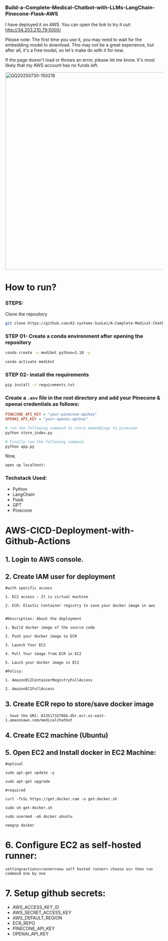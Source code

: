 ### Build-a-Complete-Medical-Chatbot-with-LLMs-LangChain-Pinecone-Flask-AWS

I have deployed it on AWS. You can open the link to try it out: http://34.203.210.79:5000/

Please note: The first time you use it, you may need to wait for the embedding model to download. This may not be a great experience, but after all, it's a free model, so let's make do with it for now.

If the page doesn't load or throws an error, please let me know. It's most likely that my AWS account has no funds left.

<img width="917" height="631" alt="QQ20250730-150216" src="https://github.com/user-attachments/assets/68a7d97f-f4cd-4276-b987-e765b100c6f4" />

# How to run?

### STEPS:

Clone the repository

```bash
git clone https://github.com/AI-systems-SunLei/A-Complete-Medical-Chatbot.git
```

### STEP 01- Create a conda environment after opening the repository

```bash
conda create -n medibot python=3.10 -y
```

```bash
conda activate medibot
```

### STEP 02- install the requirements

```bash
pip install -r requirements.txt
```

### Create a `.env` file in the root directory and add your Pinecone & openai credentials as follows:

```ini
PINECONE_API_KEY = "your-pinecone-apikey"
OPENAI_API_KEY = "your-openai-apikey"
```

```bash
# run the following command to store embeddings to pinecone
python store_index.py
```

```bash
# Finally run the following command
python app.py
```

Now,

```bash
open up localhost:
```

### Techstack Used:

- Python
- LangChain
- Flask
- GPT
- Pinecone

# AWS-CICD-Deployment-with-Github-Actions

## 1. Login to AWS console.

## 2. Create IAM user for deployment

    #with specific access

    1. EC2 access : It is virtual machine

    2. ECR: Elastic Container registry to save your docker image in aws


    #Description: About the deployment

    1. Build docker image of the source code

    2. Push your docker image to ECR

    3. Launch Your EC2

    4. Pull Your image from ECR in EC2

    5. Lauch your docker image in EC2

    #Policy:

    1. AmazonEC2ContainerRegistryFullAccess

    2. AmazonEC2FullAccess

## 3. Create ECR repo to store/save docker image

    - Save the URI: 013517327084.dkr.ecr.us-east-1.amazonaws.com/medicalchatbot

## 4. Create EC2 machine (Ubuntu)

## 5. Open EC2 and Install docker in EC2 Machine:

    #optinal

    sudo apt-get update -y

    sudo apt-get upgrade

    #required

    curl -fsSL https://get.docker.com -o get-docker.sh

    sudo sh get-docker.sh

    sudo usermod -aG docker ubuntu

    newgrp docker

# 6. Configure EC2 as self-hosted runner:

    setting>actions>runner>new self hosted runner> choose os> then run command one by one

# 7. Setup github secrets:

- AWS_ACCESS_KEY_ID
- AWS_SECRET_ACCESS_KEY
- AWS_DEFAULT_REGION
- ECR_REPO
- PINECONE_API_KEY
- OPENAI_API_KEY
